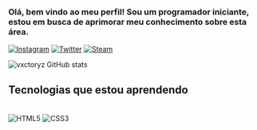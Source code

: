 ### Olá, bem vindo ao meu perfil! Sou um programador iniciante, estou em busca de aprimorar meu conhecimento sobre esta área.

[![Instagram](https://img.shields.io/badge/Instagram-E4405F?style=for-the-badge&logo=instagram&logoColor=white
)](https://www.instagram.com/vxctoryz/)
[![Twitter](https://img.shields.io/badge/Twitter-1DA1F2?style=for-the-badge&logo=twitter&logoColor=white
)](https://twitter.com/vxctoryz)
[![Steam](https://img.shields.io/badge/Steam-000000?style=for-the-badge&logo=steam&logoColor=white
)](https://steamcommunity.com/id/biggie7/)

![vxctoryz GitHub stats](https://github-readme-stats.vercel.app/api?username=vxctoryz&show_icons=true&theme=radical)

## Tecnologias que estou aprendendo

<div style="display: inline_block"><br/>
    <img align="center" alt="HTML5"src="https://img.shields.io/badge/HTML5-E34F26?style=for-the-badge&logo=html5&logoColor=white"/>
     <img align="center" alt="CSS3"src="https://img.shields.io/badge/CSS3-1572B6?style=for-the-badge&logo=css3&logoColor=white"/>
</div>
